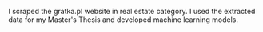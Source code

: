 I scraped the gratka.pl website in real estate category. I used the extracted data for my Master's Thesis and developed machine learning models. 
